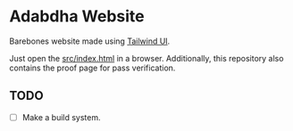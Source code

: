 # Adabdha Website

Barebones website made using [Tailwind UI](https://tailwindui.com/).

Just open the [src/index.html](src/index.html) in a browser. Additionally, this repository also contains the proof page for pass verification.

## TODO
* [ ] Make a build system.
